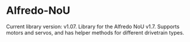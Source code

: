 # Alfredo-NoU
Current library version: v1.07.
Library for the Alfredo NoU v1.7. Supports motors and servos, and has helper methods for different drivetrain types.